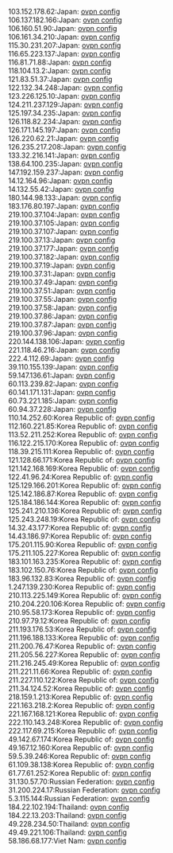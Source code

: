 103.152.178.62:Japan: [ovpn config](vpn/103_152_178_62.ovpn)  
106.137.182.166:Japan: [ovpn config](vpn/106_137_182_166.ovpn)  
106.160.51.90:Japan: [ovpn config](vpn/106_160_51_90.ovpn)  
106.161.34.210:Japan: [ovpn config](vpn/106_161_34_210.ovpn)  
115.30.231.207:Japan: [ovpn config](vpn/115_30_231_207.ovpn)  
116.65.223.137:Japan: [ovpn config](vpn/116_65_223_137.ovpn)  
116.81.71.88:Japan: [ovpn config](vpn/116_81_71_88.ovpn)  
118.104.13.2:Japan: [ovpn config](vpn/118_104_13_2.ovpn)  
121.83.51.37:Japan: [ovpn config](vpn/121_83_51_37.ovpn)  
122.132.34.248:Japan: [ovpn config](vpn/122_132_34_248.ovpn)  
123.226.125.10:Japan: [ovpn config](vpn/123_226_125_10.ovpn)  
124.211.237.129:Japan: [ovpn config](vpn/124_211_237_129.ovpn)  
125.197.34.235:Japan: [ovpn config](vpn/125_197_34_235.ovpn)  
126.118.82.234:Japan: [ovpn config](vpn/126_118_82_234.ovpn)  
126.171.145.197:Japan: [ovpn config](vpn/126_171_145_197.ovpn)  
126.220.62.21:Japan: [ovpn config](vpn/126_220_62_21.ovpn)  
126.235.217.208:Japan: [ovpn config](vpn/126_235_217_208.ovpn)  
133.32.216.141:Japan: [ovpn config](vpn/133_32_216_141.ovpn)  
138.64.100.235:Japan: [ovpn config](vpn/138_64_100_235.ovpn)  
147.192.159.237:Japan: [ovpn config](vpn/147_192_159_237.ovpn)  
14.12.164.96:Japan: [ovpn config](vpn/14_12_164_96.ovpn)  
14.132.55.42:Japan: [ovpn config](vpn/14_132_55_42.ovpn)  
180.144.98.133:Japan: [ovpn config](vpn/180_144_98_133.ovpn)  
183.176.80.197:Japan: [ovpn config](vpn/183_176_80_197.ovpn)  
219.100.37.104:Japan: [ovpn config](vpn/219_100_37_104.ovpn)  
219.100.37.105:Japan: [ovpn config](vpn/219_100_37_105.ovpn)  
219.100.37.107:Japan: [ovpn config](vpn/219_100_37_107.ovpn)  
219.100.37.13:Japan: [ovpn config](vpn/219_100_37_13.ovpn)  
219.100.37.177:Japan: [ovpn config](vpn/219_100_37_177.ovpn)  
219.100.37.182:Japan: [ovpn config](vpn/219_100_37_182.ovpn)  
219.100.37.19:Japan: [ovpn config](vpn/219_100_37_19.ovpn)  
219.100.37.31:Japan: [ovpn config](vpn/219_100_37_31.ovpn)  
219.100.37.49:Japan: [ovpn config](vpn/219_100_37_49.ovpn)  
219.100.37.51:Japan: [ovpn config](vpn/219_100_37_51.ovpn)  
219.100.37.55:Japan: [ovpn config](vpn/219_100_37_55.ovpn)  
219.100.37.58:Japan: [ovpn config](vpn/219_100_37_58.ovpn)  
219.100.37.86:Japan: [ovpn config](vpn/219_100_37_86.ovpn)  
219.100.37.87:Japan: [ovpn config](vpn/219_100_37_87.ovpn)  
219.100.37.96:Japan: [ovpn config](vpn/219_100_37_96.ovpn)  
220.144.138.106:Japan: [ovpn config](vpn/220_144_138_106.ovpn)  
221.118.46.216:Japan: [ovpn config](vpn/221_118_46_216.ovpn)  
222.4.112.69:Japan: [ovpn config](vpn/222_4_112_69.ovpn)  
39.110.155.139:Japan: [ovpn config](vpn/39_110_155_139.ovpn)  
59.147.136.61:Japan: [ovpn config](vpn/59_147_136_61.ovpn)  
60.113.239.82:Japan: [ovpn config](vpn/60_113_239_82.ovpn)  
60.141.171.131:Japan: [ovpn config](vpn/60_141_171_131.ovpn)  
60.73.221.185:Japan: [ovpn config](vpn/60_73_221_185.ovpn)  
60.94.37.228:Japan: [ovpn config](vpn/60_94_37_228.ovpn)  
110.14.252.60:Korea Republic of: [ovpn config](vpn/110_14_252_60.ovpn)  
112.160.221.85:Korea Republic of: [ovpn config](vpn/112_160_221_85.ovpn)  
113.52.211.252:Korea Republic of: [ovpn config](vpn/113_52_211_252.ovpn)  
116.122.215.170:Korea Republic of: [ovpn config](vpn/116_122_215_170.ovpn)  
118.39.215.111:Korea Republic of: [ovpn config](vpn/118_39_215_111.ovpn)  
121.128.66.171:Korea Republic of: [ovpn config](vpn/121_128_66_171.ovpn)  
121.142.168.169:Korea Republic of: [ovpn config](vpn/121_142_168_169.ovpn)  
122.41.96.24:Korea Republic of: [ovpn config](vpn/122_41_96_24.ovpn)  
125.129.166.201:Korea Republic of: [ovpn config](vpn/125_129_166_201.ovpn)  
125.142.186.87:Korea Republic of: [ovpn config](vpn/125_142_186_87.ovpn)  
125.184.186.144:Korea Republic of: [ovpn config](vpn/125_184_186_144.ovpn)  
125.241.210.136:Korea Republic of: [ovpn config](vpn/125_241_210_136.ovpn)  
125.243.248.19:Korea Republic of: [ovpn config](vpn/125_243_248_19.ovpn)  
14.32.43.177:Korea Republic of: [ovpn config](vpn/14_32_43_177.ovpn)  
14.43.186.97:Korea Republic of: [ovpn config](vpn/14_43_186_97.ovpn)  
175.201.115.90:Korea Republic of: [ovpn config](vpn/175_201_115_90.ovpn)  
175.211.105.227:Korea Republic of: [ovpn config](vpn/175_211_105_227.ovpn)  
183.101.163.235:Korea Republic of: [ovpn config](vpn/183_101_163_235.ovpn)  
183.102.150.76:Korea Republic of: [ovpn config](vpn/183_102_150_76.ovpn)  
183.96.132.83:Korea Republic of: [ovpn config](vpn/183_96_132_83.ovpn)  
1.247.139.230:Korea Republic of: [ovpn config](vpn/1_247_139_230.ovpn)  
210.113.225.149:Korea Republic of: [ovpn config](vpn/210_113_225_149.ovpn)  
210.204.220.106:Korea Republic of: [ovpn config](vpn/210_204_220_106.ovpn)  
210.95.58.173:Korea Republic of: [ovpn config](vpn/210_95_58_173.ovpn)  
210.97.79.12:Korea Republic of: [ovpn config](vpn/210_97_79_12.ovpn)  
211.193.176.53:Korea Republic of: [ovpn config](vpn/211_193_176_53.ovpn)  
211.196.188.133:Korea Republic of: [ovpn config](vpn/211_196_188_133.ovpn)  
211.200.76.47:Korea Republic of: [ovpn config](vpn/211_200_76_47.ovpn)  
211.205.56.227:Korea Republic of: [ovpn config](vpn/211_205_56_227.ovpn)  
211.216.245.49:Korea Republic of: [ovpn config](vpn/211_216_245_49.ovpn)  
211.221.11.66:Korea Republic of: [ovpn config](vpn/211_221_11_66.ovpn)  
211.227.110.122:Korea Republic of: [ovpn config](vpn/211_227_110_122.ovpn)  
211.34.124.52:Korea Republic of: [ovpn config](vpn/211_34_124_52.ovpn)  
218.159.1.213:Korea Republic of: [ovpn config](vpn/218_159_1_213.ovpn)  
221.163.218.2:Korea Republic of: [ovpn config](vpn/221_163_218_2.ovpn)  
221.167.168.121:Korea Republic of: [ovpn config](vpn/221_167_168_121.ovpn)  
222.110.143.248:Korea Republic of: [ovpn config](vpn/222_110_143_248.ovpn)  
222.117.69.215:Korea Republic of: [ovpn config](vpn/222_117_69_215.ovpn)  
49.142.67.174:Korea Republic of: [ovpn config](vpn/49_142_67_174.ovpn)  
49.167.12.160:Korea Republic of: [ovpn config](vpn/49_167_12_160.ovpn)  
59.5.39.246:Korea Republic of: [ovpn config](vpn/59_5_39_246.ovpn)  
61.109.38.138:Korea Republic of: [ovpn config](vpn/61_109_38_138.ovpn)  
61.77.61.252:Korea Republic of: [ovpn config](vpn/61_77_61_252.ovpn)  
31.130.57.70:Russian Federation: [ovpn config](vpn/31_130_57_70.ovpn)  
31.200.224.17:Russian Federation: [ovpn config](vpn/31_200_224_17.ovpn)  
5.3.115.144:Russian Federation: [ovpn config](vpn/5_3_115_144.ovpn)  
184.22.102.194:Thailand: [ovpn config](vpn/184_22_102_194.ovpn)  
184.22.13.203:Thailand: [ovpn config](vpn/184_22_13_203.ovpn)  
49.228.234.50:Thailand: [ovpn config](vpn/49_228_234_50.ovpn)  
49.49.221.106:Thailand: [ovpn config](vpn/49_49_221_106.ovpn)  
58.186.68.177:Viet Nam: [ovpn config](vpn/58_186_68_177.ovpn)  
